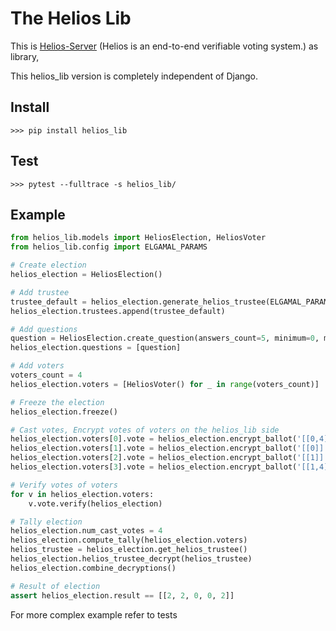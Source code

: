 The Helios Lib
===============


This is [Helios-Server](https://github.com/benadida/helios-server) (Helios is an end-to-end verifiable voting system.) as library,

This helios_lib version is completely independent of Django.


Install
-------

    >>> pip install helios_lib


Test
----

    >>> pytest --fulltrace -s helios_lib/


Example
-------

```python
from helios_lib.models import HeliosElection, HeliosVoter
from helios_lib.config import ELGAMAL_PARAMS

# Create election
helios_election = HeliosElection()

# Add trustee
trustee_default = helios_election.generate_helios_trustee(ELGAMAL_PARAMS)
helios_election.trustees.append(trustee_default)

# Add questions
question = HeliosElection.create_question(answers_count=5, minimum=0, maximum=2, result_type='relative')
helios_election.questions = [question]

# Add voters
voters_count = 4
helios_election.voters = [HeliosVoter() for _ in range(voters_count)]

# Freeze the election
helios_election.freeze()

# Cast votes, Encrypt votes of voters on the helios_lib side
helios_election.voters[0].vote = helios_election.encrypt_ballot('[[0,4]]')
helios_election.voters[1].vote = helios_election.encrypt_ballot('[[0]]')
helios_election.voters[2].vote = helios_election.encrypt_ballot('[[1]]')
helios_election.voters[3].vote = helios_election.encrypt_ballot('[[1,4]]')

# Verify votes of voters
for v in helios_election.voters:
    v.vote.verify(helios_election)

# Tally election
helios_election.num_cast_votes = 4
helios_election.compute_tally(helios_election.voters)
helios_trustee = helios_election.get_helios_trustee()
helios_election.helios_trustee_decrypt(helios_trustee)
helios_election.combine_decryptions()

# Result of election
assert helios_election.result == [[2, 2, 0, 0, 2]]

```



For more complex example refer to tests